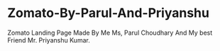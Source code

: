 # Zomato-By-Parul-And-Priyanshu
Zomato Landing Page Made By Me Ms, Parul Choudhary And My best Friend Mr. Priyanshu Kumar.
